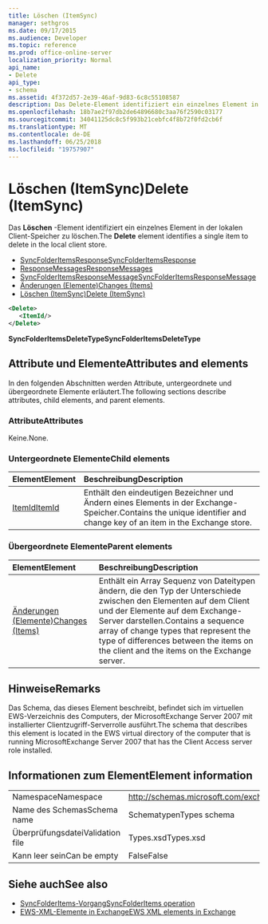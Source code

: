 ```yaml
---
title: Löschen (ItemSync)
manager: sethgros
ms.date: 09/17/2015
ms.audience: Developer
ms.topic: reference
ms.prod: office-online-server
localization_priority: Normal
api_name:
- Delete
api_type:
- schema
ms.assetid: 4f372d57-2e39-46af-9d83-6c8c55108587
description: Das Delete-Element identifiziert ein einzelnes Element in der lokalen Client-Speicher zu löschen.
ms.openlocfilehash: 18b7ae2f97db2de64896680c3aa76f2590c03177
ms.sourcegitcommit: 34041125dc8c5f993b21cebfc4f8b72f0fd2cb6f
ms.translationtype: MT
ms.contentlocale: de-DE
ms.lasthandoff: 06/25/2018
ms.locfileid: "19757907"
---
```

# <a name="delete-itemsync"></a><span data-ttu-id="8f5b3-103">Löschen (ItemSync)</span><span class="sxs-lookup"><span data-stu-id="8f5b3-103">Delete (ItemSync)</span></span>

<span data-ttu-id="8f5b3-104">Das **Löschen** -Element identifiziert ein einzelnes Element in der lokalen Client-Speicher zu löschen.</span><span class="sxs-lookup"><span data-stu-id="8f5b3-104">The **Delete** element identifies a single item to delete in the local client store.</span></span> 
  
- [<span data-ttu-id="8f5b3-105">SyncFolderItemsResponse</span><span class="sxs-lookup"><span data-stu-id="8f5b3-105">SyncFolderItemsResponse</span></span>](syncfolderitemsresponse.md)  
- [<span data-ttu-id="8f5b3-106">ResponseMessages</span><span class="sxs-lookup"><span data-stu-id="8f5b3-106">ResponseMessages</span></span>](responsemessages.md) 
- [<span data-ttu-id="8f5b3-107">SyncFolderItemsResponseMessage</span><span class="sxs-lookup"><span data-stu-id="8f5b3-107">SyncFolderItemsResponseMessage</span></span>](syncfolderitemsresponsemessage.md)  
- [<span data-ttu-id="8f5b3-108">Änderungen (Elemente)</span><span class="sxs-lookup"><span data-stu-id="8f5b3-108">Changes (Items)</span></span>](changes-items.md)  
- [<span data-ttu-id="8f5b3-109">Löschen (ItemSync)</span><span class="sxs-lookup"><span data-stu-id="8f5b3-109">Delete (ItemSync)</span></span>](delete-itemsync.md)
  
```xml
<Delete>
   <ItemId/>
</Delete>
```

<span data-ttu-id="8f5b3-110">**SyncFolderItemsDeleteType**</span><span class="sxs-lookup"><span data-stu-id="8f5b3-110">**SyncFolderItemsDeleteType**</span></span>

## <a name="attributes-and-elements"></a><span data-ttu-id="8f5b3-111">Attribute und Elemente</span><span class="sxs-lookup"><span data-stu-id="8f5b3-111">Attributes and elements</span></span>

<span data-ttu-id="8f5b3-112">In den folgenden Abschnitten werden Attribute, untergeordnete und übergeordnete Elemente erläutert.</span><span class="sxs-lookup"><span data-stu-id="8f5b3-112">The following sections describe attributes, child elements, and parent elements.</span></span>
  
### <a name="attributes"></a><span data-ttu-id="8f5b3-113">Attribute</span><span class="sxs-lookup"><span data-stu-id="8f5b3-113">Attributes</span></span>

<span data-ttu-id="8f5b3-114">Keine.</span><span class="sxs-lookup"><span data-stu-id="8f5b3-114">None.</span></span>
  
### <a name="child-elements"></a><span data-ttu-id="8f5b3-115">Untergeordnete Elemente</span><span class="sxs-lookup"><span data-stu-id="8f5b3-115">Child elements</span></span>

|<span data-ttu-id="8f5b3-116">**Element**</span><span class="sxs-lookup"><span data-stu-id="8f5b3-116">**Element**</span></span>|<span data-ttu-id="8f5b3-117">**Beschreibung**</span><span class="sxs-lookup"><span data-stu-id="8f5b3-117">**Description**</span></span>|
|:-----|:-----|
|[<span data-ttu-id="8f5b3-118">ItemId</span><span class="sxs-lookup"><span data-stu-id="8f5b3-118">ItemId</span></span>](itemid.md) <br/> |<span data-ttu-id="8f5b3-119">Enthält den eindeutigen Bezeichner und Ändern eines Elements in der Exchange-Speicher.</span><span class="sxs-lookup"><span data-stu-id="8f5b3-119">Contains the unique identifier and change key of an item in the Exchange store.</span></span>  <br/> |
   
### <a name="parent-elements"></a><span data-ttu-id="8f5b3-120">Übergeordnete Elemente</span><span class="sxs-lookup"><span data-stu-id="8f5b3-120">Parent elements</span></span>

|<span data-ttu-id="8f5b3-121">**Element**</span><span class="sxs-lookup"><span data-stu-id="8f5b3-121">**Element**</span></span>|<span data-ttu-id="8f5b3-122">**Beschreibung**</span><span class="sxs-lookup"><span data-stu-id="8f5b3-122">**Description**</span></span>|
|:-----|:-----|
|[<span data-ttu-id="8f5b3-123">Änderungen (Elemente)</span><span class="sxs-lookup"><span data-stu-id="8f5b3-123">Changes (Items)</span></span>](changes-items.md) <br/> |<span data-ttu-id="8f5b3-124">Enthält ein Array Sequenz von Dateitypen ändern, die den Typ der Unterschiede zwischen den Elementen auf dem Client und der Elemente auf dem Exchange-Server darstellen.</span><span class="sxs-lookup"><span data-stu-id="8f5b3-124">Contains a sequence array of change types that represent the type of differences between the items on the client and the items on the Exchange server.</span></span>  <br/> |
   
## <a name="remarks"></a><span data-ttu-id="8f5b3-125">Hinweise</span><span class="sxs-lookup"><span data-stu-id="8f5b3-125">Remarks</span></span>

<span data-ttu-id="8f5b3-126">Das Schema, das dieses Element beschreibt, befindet sich im virtuellen EWS-Verzeichnis des Computers, der MicrosoftExchange Server 2007 mit installierter Clientzugriff-Serverrolle ausführt.</span><span class="sxs-lookup"><span data-stu-id="8f5b3-126">The schema that describes this element is located in the EWS virtual directory of the computer that is running MicrosoftExchange Server 2007 that has the Client Access server role installed.</span></span>
  
## <a name="element-information"></a><span data-ttu-id="8f5b3-127">Informationen zum Element</span><span class="sxs-lookup"><span data-stu-id="8f5b3-127">Element information</span></span>

|||
|:-----|:-----|
|<span data-ttu-id="8f5b3-128">Namespace</span><span class="sxs-lookup"><span data-stu-id="8f5b3-128">Namespace</span></span>  <br/> |http://schemas.microsoft.com/exchange/services/2006/types  <br/> |
|<span data-ttu-id="8f5b3-129">Name des Schemas</span><span class="sxs-lookup"><span data-stu-id="8f5b3-129">Schema name</span></span>  <br/> |<span data-ttu-id="8f5b3-130">Schematypen</span><span class="sxs-lookup"><span data-stu-id="8f5b3-130">Types schema</span></span>  <br/> |
|<span data-ttu-id="8f5b3-131">Überprüfungsdatei</span><span class="sxs-lookup"><span data-stu-id="8f5b3-131">Validation file</span></span>  <br/> |<span data-ttu-id="8f5b3-132">Types.xsd</span><span class="sxs-lookup"><span data-stu-id="8f5b3-132">Types.xsd</span></span>  <br/> |
|<span data-ttu-id="8f5b3-133">Kann leer sein</span><span class="sxs-lookup"><span data-stu-id="8f5b3-133">Can be empty</span></span>  <br/> |<span data-ttu-id="8f5b3-134">False</span><span class="sxs-lookup"><span data-stu-id="8f5b3-134">False</span></span>  <br/> |
   
## <a name="see-also"></a><span data-ttu-id="8f5b3-135">Siehe auch</span><span class="sxs-lookup"><span data-stu-id="8f5b3-135">See also</span></span>

- [<span data-ttu-id="8f5b3-136">SyncFolderItems-Vorgang</span><span class="sxs-lookup"><span data-stu-id="8f5b3-136">SyncFolderItems operation</span></span>](syncfolderitems-operation.md)
- [<span data-ttu-id="8f5b3-137">EWS-XML-Elemente in Exchange</span><span class="sxs-lookup"><span data-stu-id="8f5b3-137">EWS XML elements in Exchange</span></span>](ews-xml-elements-in-exchange.md)

